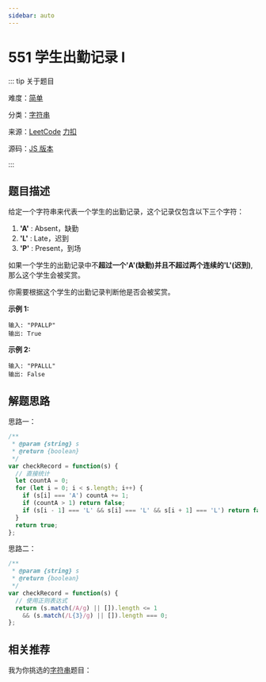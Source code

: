 ```yaml
---
sidebar: auto
---
```


# 551 学生出勤记录 I

::: tip 关于题目

难度：[简单](/solution/easy/)

分类：[字符串](/art/string.html)

来源：[LeetCode](https://leetcode.com/problems/student-attendance-record-i/)  [力扣](https://leetcode-cn.com/problems/student-attendance-record-i/)

源码：[JS 版本](https://github.com/swpuLeo/cattle/blob/master/src/easy/StudentAttendanceRecordI.js)

:::



## 题目描述

给定一个字符串来代表一个学生的出勤记录，这个记录仅包含以下三个字符：

1. **'A'** : Absent，缺勤
2. **'L'** : Late，迟到
3. **'P'** : Present，到场

如果一个学生的出勤记录中不**超过一个'A'(缺勤)**并且**不超过两个连续的'L'(迟到)**,那么这个学生会被奖赏。

你需要根据这个学生的出勤记录判断他是否会被奖赏。

**示例 1:**

```
输入: "PPALLP"
输出: True
```

**示例 2:**

```
输入: "PPALLL"
输出: False
```



## 解题思路

思路一：

```js
/**
 * @param {string} s
 * @return {boolean}
 */
var checkRecord = function(s) {
  // 直接统计
  let countA = 0;
  for (let i = 0; i < s.length; i++) {
    if (s[i] === 'A') countA += 1;
    if (countA > 1) return false;
    if (s[i - 1] === 'L' && s[i] === 'L' && s[i + 1] === 'L') return false;
  }
  return true;
};
```



思路二：

```js
/**
 * @param {string} s
 * @return {boolean}
 */
var checkRecord = function(s) {
  // 使用正则表达式
  return (s.match(/A/g) || []).length <= 1
    && (s.match(/L{3}/g) || []).length === 0;
};
```





## 相关推荐

我为你挑选的[字符串](/art/string.html)题目：

